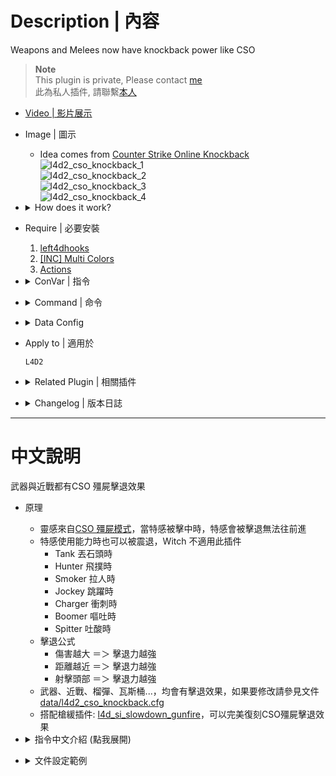 # Description | 內容
Weapons and Melees now have knockback power like CSO

> __Note__ <br/>
This plugin is private, Please contact [me](https://github.com/fbef0102/Game-Private_Plugin#私人插件列表-private-plugins-list)<br/>
此為私人插件, 請聯繫[本人](https://github.com/fbef0102/Game-Private_Plugin#私人插件列表-private-plugins-list)

* [Video | 影片展示](https://youtu.be/gtJMe7gCnEk)

* Image | 圖示
	* Idea comes from [Counter Strike Online Knockback](https://zombieescape.fandom.com/wiki/Knockback)
	<br/>![l4d2_cso_knockback_1](image/l4d2_cso_knockback_1.gif)
	<br/>![l4d2_cso_knockback_2](image/l4d2_cso_knockback_2.gif)
	<br/>![l4d2_cso_knockback_3](image/l4d2_cso_knockback_3.gif)
	<br/>![l4d2_cso_knockback_4](image/l4d2_cso_knockback_4.gif)

* <details><summary>How does it work?</summary>

	* When special infected get shot, they are being pushed back and can't move forward
	* Allow Knockback while special infected using their ability, Witch does not apply
		* Tank throwing
		* Hunter pouncing
		* Smoker pulling and dragging
		* Jockey leaping
		* Charger charging
		* Boomer vomiting
		* Spitter spitting
	* KnockBack Power
		* More Damage ＝＞ More KnockBack
		* Closer Distance ＝＞ More KnockBack
		* HeadShot ＝＞ More KnockBack
	* Weapons, Melees, grenades now have knockback power
	* Use data [data/l4d2_cso_knockback.cfg](data/l4d2_cso_knockback.cfg) to control knockback power
</details>

* Require | 必要安裝
	1. [left4dhooks](https://forums.alliedmods.net/showthread.php?t=321696)
	2. [[INC] Multi Colors](https://github.com/fbef0102/L4D1_2-Plugins/releases/tag/Multi-Colors)
	3. [Actions](https://forums.alliedmods.net/showthread.php?t=336374)

* <details><summary>ConVar | 指令</summary>

	* cfg\sourcemod\l4d2_cso_knockback.cfg
		```php
		// 0=Plugin off, 1=Plugin on.
		l4d2_cso_knockback_enable "1"
		```
</details>

* <details><summary>Command | 命令</summary>

	None
</details>

* <details><summary>Data Config</summary>

	* [data/l4d2_cso_knockback.cfg](data/l4d2_cso_knockback.cfg)
		> Manual in this file, click for more details...
</details>

* Apply to | 適用於
	```
	L4D2
	```

* <details><summary>Related Plugin | 相關插件</summary>

	1. [l4d_cso_zombie_Regeneration](https://github.com/fbef0102/L4D1_2-Plugins/tree/master/l4d_cso_zombie_Regeneration): The zombies have grown stronger, now they are able to heal their injuries by standing still without receiving any damage.
		* 殭屍變得更強大，他們只要站著不動便可以自癒傷勢　(仿CSO惡靈降世 殭屍技能)

	2. [weapon_csgo_reload](https://github.com/fbef0102/L4D1_2-Plugins/tree/master/l4d2_weapon_csgo_reload): Weapon Quickswitch Reloading in L4D1+2
		* 將武器改成現代遊戲的裝子彈機制 (仿CS:GO切槍裝彈設定)

	3. [l4d2_supply_woodbox](https://github.com/fbef0102/L4D1_2-Plugins/tree/master/l4d2_supply_woodbox): Supply boxes are dropped randomly in the map every certain seconds to provide support for the fight against the zombies.
		* 地圖上隨機出現補給箱，提供人類強力支援 (仿CSO惡靈降世 補給箱)

	4. [l4d_si_slowdown_gunfire](/L4D_插件/Special_Infected_特感/l4d_si_slowdown_gunfire): Manages the gunfire slowdown for infected team (Also apply to AI)
		* 依據槍械種類修改特感的槍緩速度 (AI特感也適用)
</details>

* <details><summary>Changelog | 版本日誌</summary>

	* v1.0 (2024-3-4)
		* Initial Release
</details>

- - - -
# 中文說明
武器與近戰都有CSO 殭屍擊退效果

* 原理
	* 靈感來自[CSO 殭屍模式](https://zombieescape.fandom.com/wiki/Knockback)，當特感被擊中時，特感會被擊退無法往前進
	* 特感使用能力時也可以被震退，Witch 不適用此插件
		* Tank 丟石頭時
		* Hunter 飛撲時
		* Smoker 拉人時
		* Jockey 跳躍時
		* Charger 衝刺時
		* Boomer 嘔吐時
		* Spitter 吐酸時
	* 擊退公式
		* 傷害越大 ＝＞ 擊退力越強
		* 距離越近 ＝＞ 擊退力越強
		* 射擊頭部 ＝＞ 擊退力越強
	* 武器、近戰、榴彈、瓦斯桶...，均會有擊退效果，如果要修改請參見文件[data/l4d2_cso_knockback.cfg](data/l4d2_cso_knockback.cfg)
	* 搭配槍緩插件: [l4d_si_slowdown_gunfire](/L4D_插件/Special_Infected_特感/l4d_si_slowdown_gunfire)，可以完美復刻CSO殭屍擊退效果

* <details><summary>指令中文介紹 (點我展開)</summary>

	* cfg\sourcemod\l4d2_cso_knockback.cfg
		```php
		// 0=關閉插件, 1=啟動插件
		l4d2_cso_knockback_enable "1"
		```
</details>

* <details><summary>文件設定範例</summary>

	* [data/l4d2_cso_knockback.cfg](data/l4d2_cso_knockback.cfg)
		> 內有中文說明，可點擊查看
</details>